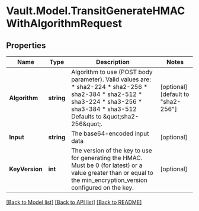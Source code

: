 # Vault.Model.TransitGenerateHMACWithAlgorithmRequest

## Properties

Name | Type | Description | Notes
------------ | ------------- | ------------- | -------------
**Algorithm** | **string** | Algorithm to use (POST body parameter). Valid values are: * sha2-224 * sha2-256 * sha2-384 * sha2-512 * sha3-224 * sha3-256 * sha3-384 * sha3-512 Defaults to \&quot;sha2-256\&quot;. | [optional] [default to "sha2-256"]
**Input** | **string** | The base64-encoded input data | [optional] 
**KeyVersion** | **int** | The version of the key to use for generating the HMAC. Must be 0 (for latest) or a value greater than or equal to the min_encryption_version configured on the key. | [optional] 

[[Back to Model list]](../README.md#documentation-for-models) [[Back to API list]](../README.md#documentation-for-api-endpoints) [[Back to README]](../README.md)

